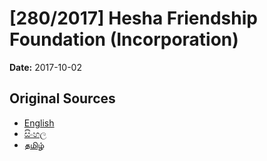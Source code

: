 # [280/2017] Hesha Friendship Foundation (Incorporation)

**Date:** 2017-10-02

## Original Sources

- [English](https://documents.gov.lk/view/bills/2017/10/280-2017_E.pdf)
- [සිංහල](https://documents.gov.lk/view/bills/2017/10/280-2017_S.pdf)
- [தமிழ்](https://documents.gov.lk/view/bills/2017/10/280-2017_T.pdf)
